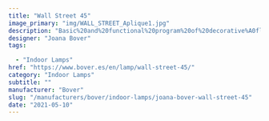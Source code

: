 ```yaml
---
title: "Wall Street 45"
image_primary: "img/WALL_STREET_Aplique1.jpg"
description: "Basic%20and%20functional%20program%20of%20decorative%A0fluorescent%20wall%20lamps%20which%20incorporate%20an%A0optimal%20beam%20light%20diffusion%2C%20manually%A0manufactures%20with%20translucent%20ribbon%20or%20cotton%A0fabric.%20Available%20in%20different%20measures%20for%20domestic%A0or%20public%20spaces%20according%20to%20customer%20needs.%0A%0A"
designer: "Joana Bover"
tags: 

  - "Indoor Lamps"
href: "https://www.bover.es/en/lamp/wall-street-45/"
category: "Indoor Lamps"
subtitle: ""
manufacturer: "Bover"
slug: "/manufacturers/bover/indoor-lamps/joana-bover-wall-street-45"
date: "2021-05-10"
---
```

